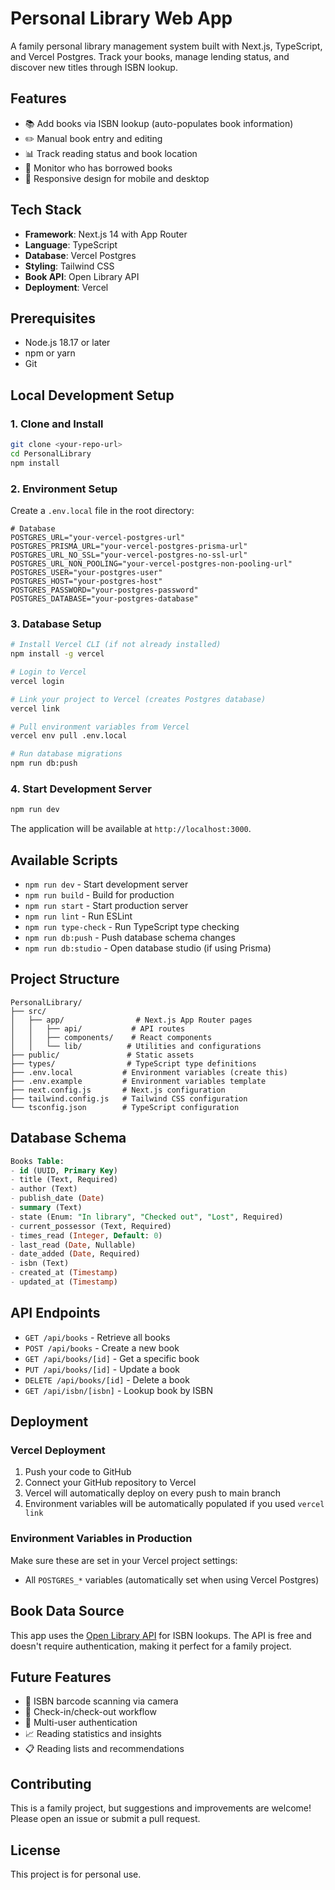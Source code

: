 # Personal Library Web App

A family personal library management system built with Next.js, TypeScript, and Vercel Postgres. Track your books, manage lending status, and discover new titles through ISBN lookup.

## Features

- 📚 Add books via ISBN lookup (auto-populates book information)
- ✏️ Manual book entry and editing
- 📊 Track reading status and book location
- 👥 Monitor who has borrowed books
- 📱 Responsive design for mobile and desktop

## Tech Stack

- **Framework**: Next.js 14 with App Router
- **Language**: TypeScript
- **Database**: Vercel Postgres
- **Styling**: Tailwind CSS
- **Book API**: Open Library API
- **Deployment**: Vercel

## Prerequisites

- Node.js 18.17 or later
- npm or yarn
- Git

## Local Development Setup

### 1. Clone and Install

```bash
git clone <your-repo-url>
cd PersonalLibrary
npm install
```

### 2. Environment Setup

Create a `.env.local` file in the root directory:

```env
# Database
POSTGRES_URL="your-vercel-postgres-url"
POSTGRES_PRISMA_URL="your-vercel-postgres-prisma-url"
POSTGRES_URL_NO_SSL="your-vercel-postgres-no-ssl-url"
POSTGRES_URL_NON_POOLING="your-vercel-postgres-non-pooling-url"
POSTGRES_USER="your-postgres-user"
POSTGRES_HOST="your-postgres-host"
POSTGRES_PASSWORD="your-postgres-password"
POSTGRES_DATABASE="your-postgres-database"
```

### 3. Database Setup

```bash
# Install Vercel CLI (if not already installed)
npm install -g vercel

# Login to Vercel
vercel login

# Link your project to Vercel (creates Postgres database)
vercel link

# Pull environment variables from Vercel
vercel env pull .env.local

# Run database migrations
npm run db:push
```

### 4. Start Development Server

```bash
npm run dev
```

The application will be available at `http://localhost:3000`.

## Available Scripts

- `npm run dev` - Start development server
- `npm run build` - Build for production
- `npm run start` - Start production server
- `npm run lint` - Run ESLint
- `npm run type-check` - Run TypeScript type checking
- `npm run db:push` - Push database schema changes
- `npm run db:studio` - Open database studio (if using Prisma)

## Project Structure

```
PersonalLibrary/
├── src/
│   ├── app/                # Next.js App Router pages
│   │   ├── api/           # API routes
│   │   ├── components/    # React components
│   │   └── lib/          # Utilities and configurations
├── public/               # Static assets
├── types/                # TypeScript type definitions
├── .env.local           # Environment variables (create this)
├── .env.example         # Environment variables template
├── next.config.js       # Next.js configuration
├── tailwind.config.js   # Tailwind CSS configuration
└── tsconfig.json        # TypeScript configuration
```

## Database Schema

```sql
Books Table:
- id (UUID, Primary Key)
- title (Text, Required)
- author (Text)
- publish_date (Date)
- summary (Text)
- state (Enum: "In library", "Checked out", "Lost", Required)
- current_possessor (Text, Required)
- times_read (Integer, Default: 0)
- last_read (Date, Nullable)
- date_added (Date, Required)
- isbn (Text)
- created_at (Timestamp)
- updated_at (Timestamp)
```

## API Endpoints

- `GET /api/books` - Retrieve all books
- `POST /api/books` - Create a new book
- `GET /api/books/[id]` - Get a specific book
- `PUT /api/books/[id]` - Update a book
- `DELETE /api/books/[id]` - Delete a book
- `GET /api/isbn/[isbn]` - Lookup book by ISBN

## Deployment

### Vercel Deployment

1. Push your code to GitHub
2. Connect your GitHub repository to Vercel
3. Vercel will automatically deploy on every push to main branch
4. Environment variables will be automatically populated if you used `vercel link`

### Environment Variables in Production

Make sure these are set in your Vercel project settings:
- All `POSTGRES_*` variables (automatically set when using Vercel Postgres)

## Book Data Source

This app uses the [Open Library API](https://openlibrary.org/developers/api) for ISBN lookups. The API is free and doesn't require authentication, making it perfect for a family project.

## Future Features

- 📸 ISBN barcode scanning via camera
- 🔄 Check-in/check-out workflow
- 👤 Multi-user authentication
- 📈 Reading statistics and insights
- 📋 Reading lists and recommendations

## Contributing

This is a family project, but suggestions and improvements are welcome! Please open an issue or submit a pull request.

## License

This project is for personal use.
